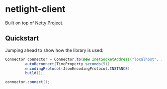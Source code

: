 # netlight-client

Built on top of [Netty Project](https://github.com/netty).

## Quickstart

Jumping ahead to show how the library is used:

```java
Connector connector = Connector.to(new InetSocketAddress("localhost", 18874))
        .autoReconnect(TimeProperty.seconds(5))
        .encodingProtocol(JsonEncodingProtocol.INSTANCE)
        .build();

connector.connect();
```
